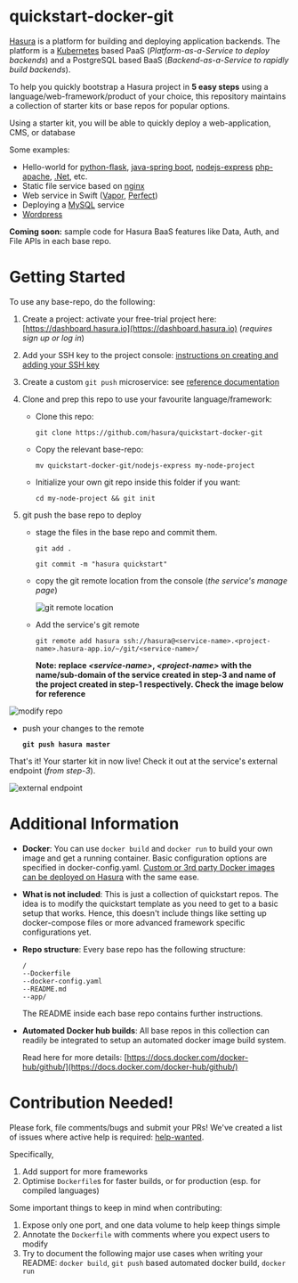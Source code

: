 # quickstart-docker-git

[Hasura](https://hasura.io) is a platform for building and deploying application backends. The platform is a [Kubernetes](https://kubernetes.io) based PaaS (*Platform-as-a-Service to deploy backends*) and a PostgreSQL based BaaS (*Backend-as-a-Service to rapidly build backends*).

To help you quickly bootstrap a Hasura project in **5 easy steps** using a language/web-framework/product of your choice, this repository maintains a collection of starter kits or base repos for popular options.

Using a starter kit, you will be able to quickly deploy a web-application, CMS, or database

Some examples:
- Hello-world for [python-flask](https://github.com/hasura/quickstart-docker-git/tree/master/python-flask), [java-spring boot](https://github.com/hasura/quickstart-docker-git/tree/master/java-spring-boot), [nodejs-express](https://github.com/hasura/quickstart-docker-git/tree/master/nodejs-express) [php-apache](https://github.com/hasura/quickstart-docker-git/tree/master/php-apache), [.Net](https://github.com/hasura/quickstart-docker-git/tree/master/csharp-aspnet), etc.
- Static file service based on [nginx](https://github.com/hasura/quickstart-docker-git/tree/master/nginx)
- Web service in Swift ([Vapor](https://github.com/hasura/quickstart-docker-git/tree/master/swift-vapor), [Perfect](https://github.com/hasura/quickstart-docker-git/tree/master/swift-perfect))
- Deploying a [MySQL](https://github.com/hasura/quickstart-docker-git/tree/master/mysql) service
- [Wordpress](https://github.com/hasura/quickstart-docker-git/tree/master/wordpress)

**Coming soon:** sample code for Hasura BaaS features like Data, Auth, and File APIs in each base repo.

# Getting Started

To use any base-repo, do the following:

1. Create a project: activate your free-trial project here: [https://dashboard.hasura.io](https://dashboard.hasura.io) (*requires sign up or log in*)

2. Add your SSH key to the project console: [instructions on creating and adding your SSH key](https://docs.hasura.io/0.14/ref/cli/adding-SSH-keys-to-a-project.html)

3. Create a custom ``git push`` microservice: see [reference documentation](https://docs.hasura.io/0.14/ref/custom-microservices/creating-git-push-microservices.html#adding-a-git-push-enabled-service)

4. Clone and prep this repo to use your favourite language/framework:
     
   - Clone this repo:
     
     ``git clone https://github.com/hasura/quickstart-docker-git``

   - Copy the relevant base-repo: 
  
     ``mv quickstart-docker-git/nodejs-express my-node-project``

   - Initialize your own git repo inside this folder if you want:
     
     ``cd my-node-project && git init``

5. git push the base repo to deploy

   - stage the files in the base repo and commit them.
     
     ``git add . ``
     
     ``git commit -m "hasura quickstart" ``

   - copy the git remote location from the console (*the service's manage page*)
     
     ![git remote location](https://raw.githubusercontent.com/hasura/quickstart-docker-git/master/_docs/quickstart-git-remote-address.png)
     
   - Add the service's git remote

     ``git remote add hasura ssh://hasura@<service-name>.<project-name>.hasura-app.io/~/git/<service-name>/``
     
     **Note: replace *\<service-name>*, *\<project-name>* with the name/sub-domain of the service created in step-3 and name of the project created in step-1 respectively. Check the image below for reference**

![modify repo](https://raw.githubusercontent.com/hasura/quickstart-docker-git/master/_docs/quickstart-prep-repo.png)

   - push your changes to the remote

     **``git push hasura master``**
     
That's it! Your starter kit in now live! Check it out at the service's external endpoint (*from step-3*).

![external endpoint](https://raw.githubusercontent.com/hasura/quickstart-docker-git/master/_docs/quickstart-external-endpoint.png)


# Additional Information

- **Docker**: You can use ``docker build`` and ``docker run`` to build your own image and get a running container. Basic configuration options are specified in docker-config.yaml. [Custom or 3rd party Docker images can be deployed on Hasura](https://docs.hasura.io/0.14/ref/custom-microservices/creating-docker-microservices.html) with the same ease.

- **What is not included**: This is just a collection of quickstart repos. The idea is to modify the quickstart template as you need to get to a basic setup that works. Hence, this doesn't include things like setting up docker-compose files or more advanced framework specific configurations yet.
- **Repo structure**: Every base repo has the following structure:
  ```
  /
  --Dockerfile
  --docker-config.yaml
  --README.md
  --app/
  ```

  The README inside each base repo contains further instructions.
  
- **Automated Docker hub builds**: All base repos in this collection can readily be integrated to setup an automated docker image build system.
  
  Read here for more details:
  [https://docs.docker.com/docker-hub/github/](https://docs.docker.com/docker-hub/github/)


# Contribution Needed!

Please fork, file comments/bugs and submit your PRs!  We've created a list of
issues where active help is required:
[help-wanted](https://github.com/hasura/quickstart-docker-git/issues?q=is%3Aissue+is%3Aopen+label%3Ahelp-wanted).

Specifically,

1. Add support for more frameworks
2. Optimise ``Dockerfile``s for faster builds, or for production (esp. for compiled languages)

Some important things to keep in mind when contributing:

1. Expose only one port, and one data volume to help keep things simple
2. Annotate the ``Dockerfile`` with comments where you expect users to modify
3. Try to document the following major use cases when writing your README: ``docker build``, ``git push`` based automated docker build, ``docker run``